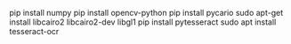 pip install numpy
pip install opencv-python
pip install pycario
sudo apt-get install libcairo2 libcairo2-dev libgl1
pip install pytesseract
sudo apt install tesseract-ocr
